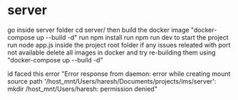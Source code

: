 # server 
go inside server folder cd server/
then build the docker image "docker-compose up --build -d"
run npm install
run npm run dev
to start the project run node app.js inside the project root folder
if any issues releated with port not available delete all images in docker and try re-building them using "docker-compose up --build -d"

id faced this error "Error response from daemon: error while creating mount source path '/host_mnt/Users/haresh/Documents/projects/ims/server': mkdir /host_mnt/Users/haresh: permission denied"